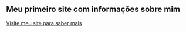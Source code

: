 ## Meu primeiro site com informações sobre mim ##
[Visite meu site para saber mais](https://denise-reis.netlify.app/)